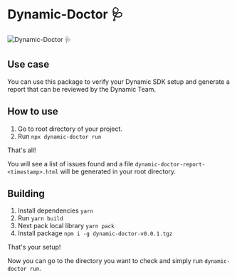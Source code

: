 # Dynamic-Doctor 🩺

![Dynamic-Doctor 🩺](https://github.com/dynamic-labs/dynamic-doctor/assets/107057105/af7b4146-6c09-42d1-8578-2287645b5f84)

## Use case

You can use this package to verify your Dynamic SDK setup and generate a report that can be reviewed by the Dynamic Team.

## How to use

1. Go to root directory of your project.
2. Run `npx dynamic-doctor run`

That's all!

You will see a list of issues found and a file `dynamic-doctor-report-<timestamp>.html` will be generated in your root directory.

## Building

1. Install dependencies `yarn`
2. Run `yarn build`
3. Next pack local library `yarn pack`
4. Install package `npm i -g dynamic-doctor-v0.0.1.tgz`

That's your setup!

Now you can go to the directory you want to check and simply run `dynamic-doctor run`.
